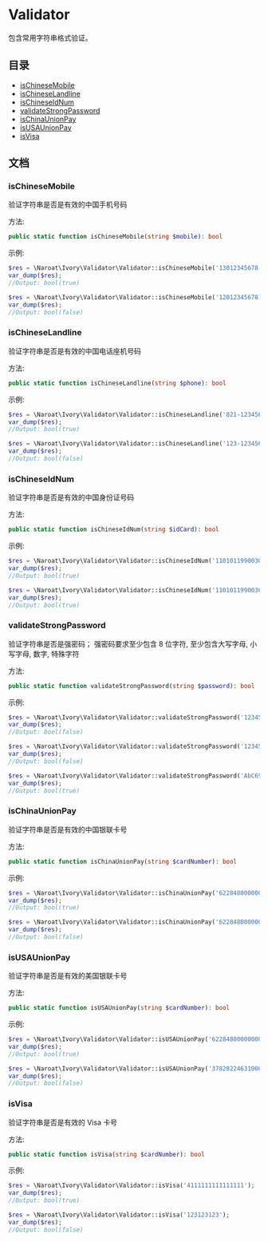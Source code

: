 # Validator

包含常用字符串格式验证。

## 目录

- [isChineseMobile](#isChineseMobile)   
- [isChineseLandline](#isChineseLandline)   
- [isChineseIdNum](#isChineseIdNum)   
- [validateStrongPassword](#validateStrongPassword)   
- [isChinaUnionPay](#isChinaUnionPay)   
- [isUSAUnionPay](#isUSAUnionPay)   
- [isVisa](#isVisa)   

## 文档

### isChineseMobile

验证字符串是否是有效的中国手机号码

方法:
```php
public static function isChineseMobile(string $mobile): bool
```

示例:
```php
$res = \Naroat\Ivory\Validator\Validator::isChineseMobile('13012345678');
var_dump($res);
//Output: bool(true)

$res = \Naroat\Ivory\Validator\Validator::isChineseMobile('12012345678');
var_dump($res);
//Output: bool(false)
```

### isChineseLandline

验证字符串是否是有效的中国电话座机号码

方法:
```php
public static function isChineseLandline(string $phone): bool
```

示例:
```php
$res = \Naroat\Ivory\Validator\Validator::isChineseLandline('021-12345678');
var_dump($res);
//Output: bool(true)

$res = \Naroat\Ivory\Validator\Validator::isChineseLandline('123-12345678');
var_dump($res);
//Output: bool(false)
```

### isChineseIdNum

验证字符串是否是有效的中国身份证号码

方法:
```php
public static function isChineseIdNum(string $idCard): bool
```

示例:
```php
$res = \Naroat\Ivory\Validator\Validator::isChineseIdNum('11010119900307173X');
var_dump($res);
//Output: bool(true)

$res = \Naroat\Ivory\Validator\Validator::isChineseIdNum('110101199003071739');
var_dump($res);
//Output: bool(true)
```

### validateStrongPassword

验证字符串是否是强密码； 强密码要求至少包含 8 位字符, 至少包含大写字母, 小写字母, 数字, 特殊字符

方法:
```php
public static function validateStrongPassword(string $password): bool
```

示例:
```php
$res = \Naroat\Ivory\Validator\Validator::validateStrongPassword('123456');
var_dump($res);
//Output: bool(false)

$res = \Naroat\Ivory\Validator\Validator::validateStrongPassword('123456abc');
var_dump($res);
//Output: bool(false)

$res = \Naroat\Ivory\Validator\Validator::validateStrongPassword('AbC695!@$');
var_dump($res);
//Output: bool(true)
```
### isChinaUnionPay

验证字符串是否是有效的中国银联卡号

方法:
```php
public static function isChinaUnionPay(string $cardNumber): bool
```

示例:
```php
$res = \Naroat\Ivory\Validator\Validator::isChinaUnionPay('6228480000000000018');
var_dump($res);
//Output: bool(true)

$res = \Naroat\Ivory\Validator\Validator::isChinaUnionPay('6228480000000000019');
var_dump($res);
//Output: bool(false)
```

### isUSAUnionPay

验证字符串是否是有效的美国银联卡号

方法:
```php
public static function isUSAUnionPay(string $cardNumber): bool
```

示例:
```php
$res = \Naroat\Ivory\Validator\Validator::isUSAUnionPay('6228480000000000018');
var_dump($res);
//Output: bool(true)

$res = \Naroat\Ivory\Validator\Validator::isUSAUnionPay('3782822463100007');
var_dump($res);
//Output: bool(false)
```

### isVisa

验证字符串是否是有效的 Visa 卡号

方法:
```php
public static function isVisa(string $cardNumber): bool
```

示例:
```php
$res = \Naroat\Ivory\Validator\Validator::isVisa('4111111111111111');
var_dump($res);
//Output: bool(true)

$res = \Naroat\Ivory\Validator\Validator::isVisa('123123123');
var_dump($res);
//Output: bool(false)
```